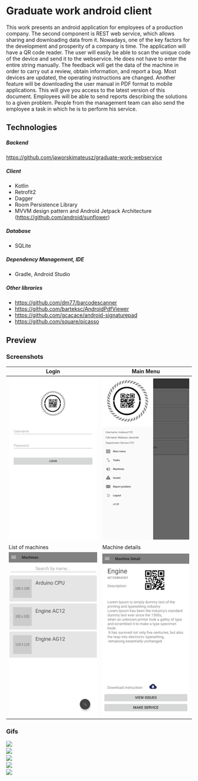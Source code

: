 # Graduate work android client
This work presents an android application for employees of a production company. The second component is REST web service, which allows sharing and downloading data from it.
    Nowadays, one of the key factors for the development and prosperity of a company is time. The application will have a QR code reader. The user will easily be able to scan the unique code of the device and send it to the webservice. He does not have to enter the entire string manually. The feedback will get the data of the machine in order to carry out a review, obtain information, and report a bug. Most devices are updated, the operating instructions are changed. Another feature will be downloading the user manual in PDF format to mobile applications. This will give you access to the latest version of this document. Employees will be able to send reports describing the solutions to a given problem. People from the management team can also send the employee a task in which he is to perform his service.

## Technologies
##### Backend
https://github.com/jaworskimateusz/graduate-work-webservice
##### Client
* Kotlin
* Retrofit2
* Dagger
* Room Persistence Library
* MVVM design pattern and Android Jetpack Architecture (https://github.com/android/sunflower)
##### Database
* SQLite
##### Dependency Management, IDE
* Gradle, Android Studio
##### Other libraries
* https://github.com/dm77/barcodescanner
* https://github.com/barteksc/AndroidPdfViewer
* https://github.com/gcacace/android-signaturepad
* https://github.com/square/picasso
## Preview 

### Screenshots

| Login | Main Menu |
| --- | --- |
| <img src="https://github.com/jaworskimateusz/graduate-work-android-client/blob/master/img/scrn-1.png"> | <img src="https://github.com/jaworskimateusz/graduate-work-android-client/blob/master/img/scrn-2.png"> |
| List of machines | Machine details |
| <img src="https://github.com/jaworskimateusz/graduate-work-android-client/blob/master/img/scrn-3.png" > | <img src="https://github.com/jaworskimateusz/graduate-work-android-client/blob/master/img/scrn-4.png" > |

### Gifs

![](https://media.giphy.com/media/lRq9sn9oZfOgmYWroG/giphy.gif) 
<br>
![](https://media.giphy.com/media/Plb3IAEaS1agse7YCt/giphy.gif) 
<br>
![](https://media.giphy.com/media/d8orkdRdFmyMGg8kEe/giphy.gif) 
<br>
![](https://media.giphy.com/media/f9vaG5lIBmehYFjuW8/giphy.gif) 
<br>
![](https://media.giphy.com/media/kFCfAn6s8sUYQMJpxR/giphy.gif) 
<br>
